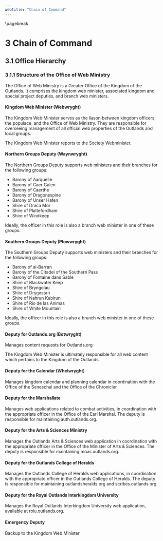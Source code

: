 ```yaml
---
webtitle: "Chain of Command"
---
```

\pagebreak

# 3 Chain of Command
## 3.1 Office Hierarchy
### 3.1.1 Structure of the Office of Web Ministry
The Office of Web Ministry is a Greater Office of the Kingdom of the Outlands. It comprises the kingdom web minister, associated kingdom and special project deputies, and branch web ministers. 

#### Kingdom Web Minister (Webwryght)
The Kingdom Web Minister serves as the liason between kingdom officers, the populace, and the Office of Web Ministry. They are responsible for overseeing management of all official web properties of the Outlands and local groups. 

The Kingdom Web Minister reports to the Society Webminister.

#### Northern Groups Deputy (Waynwryght)
The Northern Groups Deputy supports web ministers and their branches for the following groups:
* Barony of Aarquelle
* Barony of Caer Galen
* Barony of Caerthe
* Barony of Dragonsspine
* Barony of Unser Hafen
* Shire of Draca Mor
* Shire of Plattefordham
* Shire of Windkeep

Ideally, the officer in this role is also a branch web minister in one of these groups.

#### Southern Groups Deputy (Plowwryght)
The Southern Groups Deputy supports web ministers and their branches for the following groups:
* Barony of al-Barran
* Barony of the Citadel of the Southern Pass
* Barony of Fontaine dans Sable
* Shire of Blackwater Keep
* Shire of Bryngolau
* Shire of Drygestan
* Shire of Nahrun Kabirun
* Shire of Rio de las Animas
* Shire of White Mountain

Ideally, the officer in this role is also a branch web minister in one of these groups. 

#### Deputy for Outlands.org (Botwryght)
Manages content requests for Outlands.org

The Kingdom Web Minister is ultimately responsible for all web content which pertains to the Kingdom of the Outlands.

#### Deputy for the Calendar (Whelwryght)
Manages kingdom calendar and planning calendar in coordination with the Office of the Seneschal and the Office of the Chronicler

#### Deputy for the Marshallate
Manages web applications related to combat activities, in coordination with the appropriate officer in the Office of the Earl Marshal. The deputy is responsible for maintaining auth.outlands.org.

#### Deputy for the Arts & Sciences Ministry 
Manages the Outlands Arts & Sciences web application in coordination with the appropriate officer in the Office of the Minister of Arts & Sciences. The deputy is responsible for maintaining moas.outlands.org.

#### Deputy for the Outlands College of Heralds
Manages the Outlands College of Heralds web applications, in coordination with the appropriate officer in the Outlands College of Heralds. The deputy is responsible for maintaining outlandsheralds.org and scribes.outlands.org.

#### Deputy for the Royal Outlands Interkingdom University
Manages the Royal Outlands Interkingdom University web application, available at roiu.outlands.org.

#### Emergency Deputy
Backup to the Kingdom Web Minister


